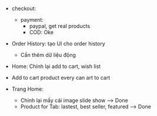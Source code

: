 -   checkout:

    -   payment:
        -   paypal, get real products
        -   COD: Oke

-   Order History: tạo UI cho order history

    -   Cần thêm dữ liệu động

-   Home: Chỉnh lại add to cart, wish list
-   Add to cart product every can art to cart
-   Trang Home: 
    + Chỉnh lại mấy cái image slide show --> Done
    + Product for Tab: lastest, best seller, featured --> Done

